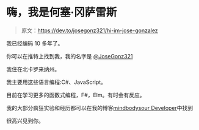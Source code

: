 # 嗨，我是何塞·冈萨雷斯

> 原文：<https://dev.to/josegonz321/hi-im-jose-gonzalez>

我已经编码 10 多年了。

你可以在推特上找到我，我的名字是 [@JoseGonz321](https://twitter.com/JoseGonz321)

我住在北卡罗来纳州。

我主要用这些语言编程:C#、JavaScript。

目前在学习更多的函数式编程，F#，Elm。有时会有反应。

我的大部分疯狂实验和经历都可以在我的博客[mindbodysour Developer](//www.MindBodySoulDeveloper.com)中找到

很高兴见到你。